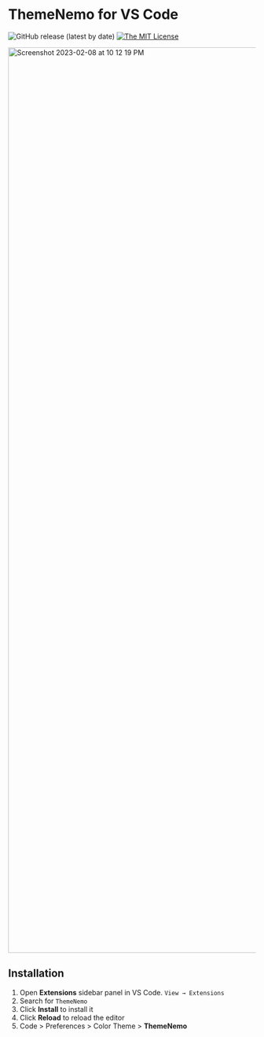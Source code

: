 # ThemeNemo for VS Code

![GitHub release (latest by date)](https://img.shields.io/github/v/release/shiftEscape/theme-nemo-vscode)
[![The MIT License](https://flat.badgen.net/badge/license/MIT/orange)](http://opensource.org/licenses/MIT)

<a href="https://user-images.githubusercontent.com/2888535/217557372-1e0d4263-253e-4425-948f-f93ef3e11daa.png"><img width="1840" alt="Screenshot 2023-02-08 at 10 12 19 PM" src="https://user-images.githubusercontent.com/2888535/217557372-1e0d4263-253e-4425-948f-f93ef3e11daa.png"></a>

## Installation

1. Open **Extensions** sidebar panel in VS Code. `View → Extensions`
2. Search for `ThemeNemo`
3. Click **Install** to install it
4. Click **Reload** to reload the editor
5. Code > Preferences > Color Theme > **ThemeNemo**
